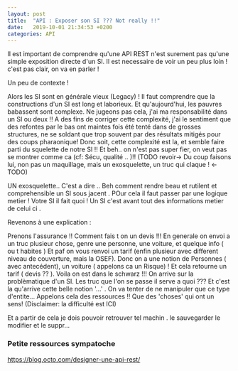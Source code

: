 ```yaml
---
layout: post
title:  "API : Exposer son SI ??? Not really !!"
date:   2019-10-01 21:34:53 +0200
categories: API
---
```



Il est important de comprendre qu'une API REST n'est surement pas qu'une simple exposition directe d'un SI. Il est necessaire de voir un peu plus loin ! c'est pas clair, on va en parler !

Un peu de contexte !

Alors les SI sont en générale vieux (Legacy) ! Il faut comprendre que la constructions d'un SI est long et laborieux. Et qu'aujourd'hui, les pauvres babassent sont complexe. Ne jugeons pas cela, j'ai ma responsabilité dans un SI ou deux !! A des fins de corriger cette complexité, j'ai le sentiment que des refontes par le bas ont maintes fois été tenté dans de grosses structures, ne se soldant que trop souvent par des résultats mitigés pour des coups pharaonique! Donc soit, cette complexité est la, et semble faire parti du squelette de notre SI !! Et beh.. on n'est pas super fier, on veut pas se montrer comme ca (cf: Sécu, qualité .. )!! (TODO revoir-> Du coup faisons lui, non pas un maquillage, mais un exosquelette, un truc qui claque ! <-TODO)

UN exosquelette.. C'est a dire .. Beh comment rendre beau et rutilent et comprehensible un SI sous jacent . POur cela il faut passer par une logique metier ! Votre SI il fait quoi ! Un SI c'est avant tout des informations metier de celui ci . 

Revenons à une explication : 

Prenons l'assurance !! Comment fais t on un devis !!! En generale on envoi a un truc plusieur chose, genre une personne, une voiture, et quelque info ( ou t habites ) Et paf on vous renvoi un tarif  (enfin plusieur avec different niveau de couverture, mais la OSEF). Donc on a une notion de Personnes ( avec antecédent), un voiture ( appelons ca un Risque) ! Et cela retourne un tarif ( devis ?? ). Voila on est dans le schwarz !!! On arrive sur la problèmatique d'un SI. Les truc que l'on se passe il serve a quoi ???  Et c'est la qu'arrive cette belle notion '...' . On va tenter de ne manipuler que ce type d'entite... Appelons cela des ressources !! Que des 'choses' qui ont un sens!  (Disclaimer: la difficulté est ICI)

Et a partir de cela je dois pouvoir retrouver  tel machin . le sauvegarder le modifier et le suppr... 



### Petite ressources sympatoche

https://blog.octo.com/designer-une-api-rest/
